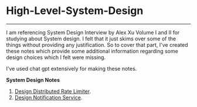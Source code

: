 # High-Level-System-Design
---

I am referencing System Design Interview by Alex Xu Volume I and II for studying about System design.
I felt that it just skims over some of the things without providing any justification. So to cover that part, I've created these notes 
which provide some additional information regarding some design choices which I felt were missing.

I've used chat gpt extensively for making these notes.

**System Design Notes**

1. [Design Distributed Rate Limiter](Rate_Limiter/).
2. [Design Notification Service](Notification_Service/).

